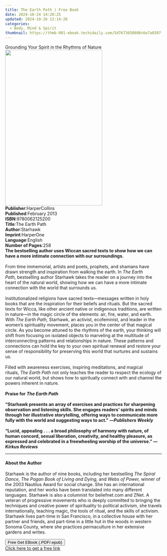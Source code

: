 ```yaml
---
title: The Earth Path | Free Book
date: 2024-10-24 14:20:25
updated: 2024-10-26 12:14:28
categories:
  - Body, Mind & Spirit
thumbnail: https://thmb-001-ebook.techidaily.com/5d7673658608c6e7a0397f63eb983d2d04528abbb06e918dca8eae0a8e0b5b3f.jpg
---
```

<main id="book-container">
  <div class="flex flex-col">
    <div class="book-brief flex-1 py-6 px-4 sm:p-6 md:py-10 md:px-8">
      <!-- brief-->
      <div class="book-brief-main">
        Grounding Your Spirit in the Rhythms of Nature
      </div>
    </div>
    <div
      class="book-meta-info flex-1 grid gap-4 col-start-1 col-end-3 row-start-1 sm:mb-6 sm:grid-cols-4 lg:gap-6 lg:col-start-2 lg:row-end-6 lg:row-span-6 lg:mb-0"
    >
      <div
        class="book-meta-info-left place-content-center mt-4 p-4 text-sm leading-6 col-start-2 col-span-2 dark:text-slate-400"
      >
        <img
          class="w-full h-500 object-cover rounded-lg sm:h-255 sm:col-span-2 lg:col-span-full"
          src="https://img-001-ebook.techidaily.com/056fccfd9d7dbcdfa50b16c2558e23c3505744d6b3ca11b69d2cff7b3f2b4a42.jpg"
          alt=""
          width="312"
          height="500"
        />
      </div>
      <div
        class="book-meta-info-right mt-2 col-start-1 row-start-2 col-span-3 self-center"
      >
        <!-- meta data  -->
        <div class="flex flex-col px-4 md:px-8">
          <div class="flex-1">
            <strong>Publisher</strong>:<span class="px-2">HarperCollins</span>
          </div>
          <div class="flex-1">
            <strong>Published</strong>:<span class="px-2">February 2013</span>
          </div>
          <div class="flex-1">
            <strong>ISBN</strong>:<span class="px-2">9780062125200</span>
          </div>
          <div class="flex-1">
            <strong>Title</strong>:<span class="px-2">The Earth Path</span>
          </div>
          <div class="flex-1">
            <strong>Author</strong>:<span class="px-2">Starhawk</span>
          </div>
          <div class="flex-1">
            <strong>Imprint</strong>:<span class="px-2">HarperOne</span>
          </div>
          <div class="flex-1">
            <strong>Language</strong>:<span class="px-2">English</span>
          </div>
          <div class="flex-1">
            <strong>Number of Pages</strong>:<span class="px-2">258</span>
          </div>
        </div>
      </div>
    </div>
    <div class="book-description flex-1 py-6 px-4 sm:p-6 md:py-10 md:px-8">
      <div class="book-description-main">
        <div accordion-content="" id="description">
          <b
            >The bestselling author uses Wiccan sacred texts to show how we can
            have a more intimate connection with our surroundings.</b
          ><br /><br />From time immemorial, artists and poets, prophets, and
          shamans have drawn strength and inspiration from walking the earth.
          In&nbsp;<i>The Earth Path,</i>&nbsp;bestselling author Starhawk takes
          the reader on a journey into the heart of the natural world, showing
          how we can have a more intimate connection with the world that
          surrounds us.<br /><br />Institutionalized religions have sacred
          texts—messages written in holy books that are the inspiration for
          their beliefs and rituals. But the sacred texts for Wicca, like other
          ancient native or indigenous traditions, are written in nature—in the
          magic circle of the elements: air, fire, water, and earth.
          With&nbsp;<i>The Earth Path,</i>&nbsp;Starhawk, an activist,
          ecofeminist, and leader in the women’s spirituality movement, places
          you in the center of that magical circle. As you become attuned to the
          rhythms of the earth, your thinking will shift from focusing on
          isolated objects to marveling at the multitude of interconnecting
          patterns and relationships in nature. These patterns and connections
          can hold the key to your own spiritual renewal and restore your sense
          of responsibility for preserving this world that nurtures and sustains
          us.<br /><br />Filled with awareness exercises, inspiring meditations,
          and magical rituals,&nbsp;<i>The Earth Path</i>&nbsp;not only teaches
          the reader to respect the ecology of our natural world, but shows how
          to spiritually connect with and channel the powers inherent in
          nature.<br /><br /><b>Praise for <i>The Earth Path</i></b
          ><br /><br /><b
            >“Starhawk presents an array of exercises and practices for
            sharpening observation and listening skills. She engages readers’
            spirits and minds through her illustrative storytelling, offering
            ways to communicate more fully with the world and suggesting ways to
            act.” —<i>Publishers Weekly</i></b
          ><br /><br /><b
            >“Lucid, appealing .&nbsp;.&nbsp;. a broad philosophy of harmony
            with nature, of human concord, sexual liberation, creativity, and
            healthy pleasure, as expressed and celebrated in a freewheeling
            worship of the universe.” —<i>Kirkus Reviews</i></b
          >
        </div>
        <div class="accordion-fader"></div>
      </div>
    </div>
    <div class="book-excerpts flex-1 py-6 px-4 sm:p-6 md:py-10 md:px-8">
      <!-- excerpts-->
      <div class="book-excerpts-main">
        <hr />
        <h4 class="placeholder placeholder-heading">
          <span>About the Author</span>
        </h4>
        <p>
          Starhawk is the author of nine books, including her bestselling
          <i>The Spiral Dance, The Pagan Book of Living and Dying,</i> and
          <i>Webs of Power,</i> winner of the 2003 Nautilus Award for social
          change. She has an international reputation, and her works have been
          translated into many different languages. Starhawk is also a columnist
          for beliefnet.com and ZNet. A veteran of progressive movements who is
          deeply committed to bringing the techniques and creative power of
          spirituality to political activism, she travels internationally,
          teaching magic, the tools of ritual, and the skills of activism.
          Starhawk lives part-time in San Francisco, in a collective house with
          her partner and friends, and part-time in a little hut in the woods in
          western Sonoma County, where she practices permaculture in her
          extensive gardens and writes.
        </p>
      </div>
    </div>
    <div
      class="book-about-author flex-1 py-6 px-4 sm:p-6 md:py-10 md:px-8"
    ></div>
    <div class="book-free-get flex-1 py-6 px-4 sm:p-6 md:py-10 md:px-8">
      <button
        id="btn-free-get"
        class="bg-blue-500 hover:bg-blue-700 text-white font-bold py-2 px-4 rounded"
      >
        Free Get EBook (.PDF/.epub)
      </button>
      <div id="countdown-display" class="px-2 text-lg mt-2"></div>
      <a
        id="free-link"
        class="hidden bg-blue-500 hover:bg-blue-700 text-white font-bold py-2 px-4 rounded"
        href="https://www.ebooks.com/en-us/book/211263550/the-earth-path/starhawk/"
        target="_blank"
        >Click here to get a free link</a
      >
    </div>
    <script>
      let countdownTime = 0;
      let countdownInterval = null;
      document
        .getElementById('btn-free-get')
        .addEventListener('click', startCountdown);
      function startCountdown() {
        countdownTime = new Date().getTime() + 60000 * 3;
        countdownInterval = setInterval(updateCountdown, 1000);
        document.getElementById('btn-free-get').disabled = true;
        document
          .getElementById('btn-free-get')
          .classList.add('bg-gray-500', 'cursor-not-allowed');
      }
      function updateCountdown() {
        let currentTime = new Date().getTime();
        let timeLeft = countdownTime - currentTime;
        let secondsLeft = Math.floor(timeLeft / 1000);
        document.getElementById('countdown-display').innerHTML =
          `Remaining time: ${secondsLeft} seconds.`;
        if (secondsLeft <= 0) {
          clearInterval(countdownInterval);
          document.getElementById('btn-free-get').classList.add('hidden');
          document.getElementById('free-link').classList.remove('hidden');
          document.getElementById('countdown-display').innerHTML = '';
        }
      }
    </script>
  </div>
</main>
